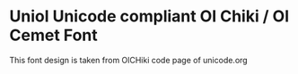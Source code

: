 # Uniol Unicode compliant Ol Chiki / Ol Cemet Font
This font design is taken from OlCHiki code page of unicode.org 
